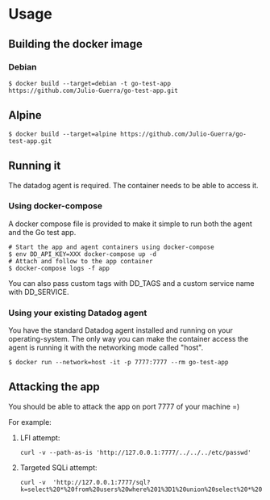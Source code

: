 # Usage

## Building the docker image

### Debian

```console
$ docker build --target=debian -t go-test-app https://github.com/Julio-Guerra/go-test-app.git
```

## Alpine

```console
$ docker build --target=alpine https://github.com/Julio-Guerra/go-test-app.git
```

## Running it

The datadog agent is required. The container needs to be able to access it.

### Using docker-compose

A docker compose file is provided to make it simple to run both the agent and
the Go test app.

```console
# Start the app and agent containers using docker-compose
$ env DD_API_KEY=XXX docker-compose up -d
# Attach and follow to the app container
$ docker-compose logs -f app
```

You can also pass custom tags with DD_TAGS and a custom service name with
DD_SERVICE.

### Using your existing Datadog agent

You have the standard Datadog agent installed and running on your
operating-system. The only way you can make the container access the agent is
running it with the networking mode called "host".

```console
$ docker run --network=host -it -p 7777:7777 --rm go-test-app
```

## Attacking the app

You should be able to attack the app on port 7777 of your machine =)

For example:

1. LFI attempt:
   ```console
   curl -v --path-as-is 'http://127.0.0.1:7777/../../../etc/passwd'
   ```

3. Targeted SQLi attempt:
   ```console
   curl -v  'http://127.0.0.1:7777/sql?k=select%20*%20from%20users%20where%201%3D1%20union%20select%20*%20from%20cb'
   ```
